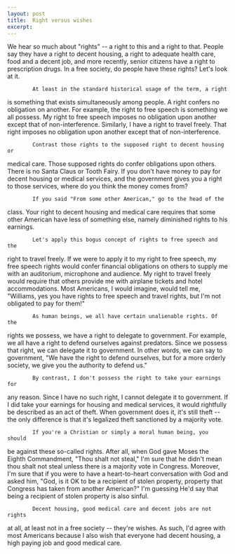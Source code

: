 ```yaml
---
layout: post
title:  Right versus wishes
excerpt:
---
```












We hear so much about "rights" -- a right to this and a right to
that. People say they have a right to decent housing, a right to adequate
health care, food and a decent job, and more recently, senior citizens have
a right to prescription drugs. In a free society, do people have these
rights? Let's look at it.

            At least in the standard historical usage of the term, a right
is something that exists simultaneously among people. A right confers no
obligation on another. For example, the right to free speech is something we
all possess. My right to free speech imposes no obligation upon another
except that of non-interference. Similarly, I have a right to travel freely.
That right imposes no obligation upon another except that of
non-interference.

            Contrast those rights to the supposed right to decent housing or
medical care. Those supposed rights do confer obligations upon others. There
is no Santa Claus or Tooth Fairy. If you don't have money to pay for decent
housing or medical services, and the government gives you a right to those
services, where do you think the money comes from?

            If you said "From some other American," go to the head of the
class. Your right to decent housing and medical care requires that some
other American have less of something else, namely diminished rights to his
earnings.

            Let's apply this bogus concept of rights to free speech and the
right to travel freely. If we were to apply it to my right to free speech,
my free speech rights would confer financial obligations on others to supply
me with an auditorium, microphone and audience. My right to travel freely
would require that others provide me with airplane tickets and hotel
accommodations. Most Americans, I would imagine, would tell me, "Williams,
yes you have rights to free speech and travel rights, but I'm not obligated
to pay for them!"

            As human beings, we all have certain unalienable rights. Of the
rights we possess, we have a right to delegate to government. For example,
we all have a right to defend ourselves against predators. Since we possess
that right, we can delegate it to government. In other words, we can say to
government, "We have the right to defend ourselves, but for a more orderly
society, we give you the authority to defend us."

            By contrast, I don't possess the right to take your earnings for
any reason. Since I have no such right, I cannot delegate it to government.
If I did take your earnings for housing and medical services, it would
rightfully be described as an act of theft. When government does it, it's
still theft -- the only difference is that it's legalized theft sanctioned
by a majority vote.

            If you're a Christian or simply a moral human being, you should
be against these so-called rights. After all, when God gave Moses the Eighth
Commandment, "Thou shalt not steal," I'm sure that he didn't mean thou shalt
not steal unless there is a majority vote in Congress. Moreover, I'm sure
that if you were to have a heart-to-heart conversation with God and asked
him, "God, is it OK to be a recipient of stolen property, property that
Congress has taken from another American?" I'm guessing He'd say that being
a recipient of stolen property is also sinful.

            Decent housing, good medical care and decent jobs are not rights
at all, at least not in a free society -- they're wishes. As such, I'd agree
with most Americans because I also wish that everyone had decent housing, a
high paying job and good medical care.



